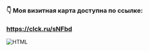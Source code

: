 ### 👇 Моя визитная карта доступна по ссылке:
### https://clck.ru/sNFbd

<img align="left" alt="HTML" src="https://github.com/mazaytsevs/business-card.github.io/blob/main/image.png" />

